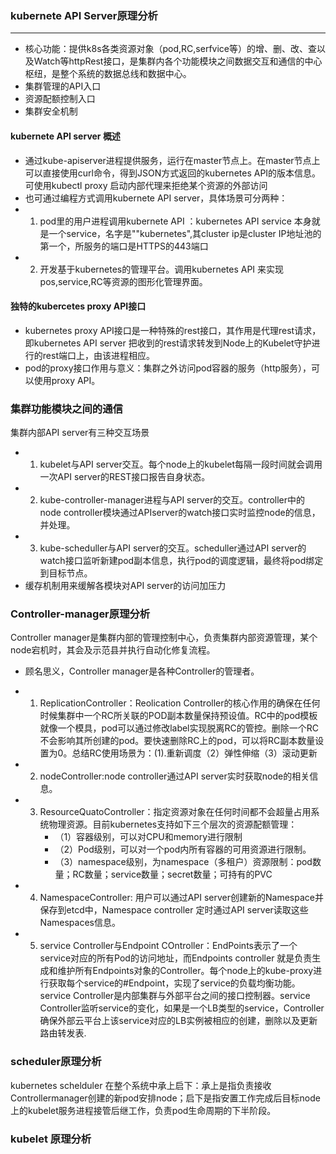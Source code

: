 ### kubernete API Server原理分析
---
* 核心功能：提供k8s各类资源对象（pod,RC,serfvice等）的增、删、改、查以及Watch等httpRest接口，是集群内各个功能模块之间数据交互和通信的中心枢纽，是整个系统的数据总线和数据中心。
* 集群管理的API入口
* 资源配额控制入口
* 集群安全机制
#### kubernete API server 概述
* 通过kube-apiserver进程提供服务，运行在master节点上。在master节点上可以直接使用curl命令，得到JSON方式返回的kubernetes API的版本信息。可使用kubectl proxy 启动内部代理来拒绝某个资源的外部访问
* 也可通过编程方式调用kubernete API server，具体场景可分两种：
* 1. pod里的用户进程调用kubernete API ：kubernetes API service 本身就是一个service，名字是""kubernetes",其cluster ip是cluster IP地址池的第一个，所服务的端口是HTTPS的443端口
* 2. 开发基于kubernetes的管理平台。调用kubernetes API 来实现pos,service,RC等资源的图形化管理界面。
#### 独特的kubercetes proxy API接口
* kubernetes proxy API接口是一种特殊的rest接口，其作用是代理rest请求，即kubernetes API server 把收到的rest请求转发到Node上的Kubelet守护进行的rest端口上，由该进程相应。
* pod的proxy接口作用与意义：集群之外访问pod容器的服务（http服务），可以使用proxy API。

### 集群功能模块之间的通信
集群内部API server有三种交互场景
* 1. kubelet与API server交互。每个node上的kubelet每隔一段时间就会调用一次API server的REST接口报告自身状态。
* 2. kube-controller-manager进程与API server的交互。controller中的node controller模块通过APIserver的watch接口实时监控node的信息，并处理。
* 3. kube-scheduller与API server的交互。scheduller通过API server的watch接口监听新建pod副本信息，执行pod的调度逻辑，最终将pod绑定到目标节点。
* 缓存机制用来缓解各模块对API server的访问加压力

### Controller-manager原理分析
Controller manager是集群内部的管理控制中心，负责集群内部资源管理，某个node宕机时，其会及示范县并执行自动化修复流程。
* 顾名思义，Controller manager是各种Controller的管理者。
* 1. ReplicationController：Reolication Controller的核心作用的确保在任何时候集群中一个RC所关联的POD副本数量保持预设值。RC中的pod模板就像一个模具，pod可以通过修改label实现脱离RC的管控。删除一个RC不会影响其所创建的pod。要快速删除RC上的pod，可以将RC副本数量设置为0。总结RC使用场景为：(1).重新调度（2）弹性伸缩（3）滚动更新
* 2. nodeController:node controller通过API server实时获取node的相关信息。
* 3. ResourceQuatoController：指定资源对象在任何时间都不会超量占用系统物理资源。目前kubernetes支持如下三个层次的资源配额管理：
        * （1）容器级别，可以对CPU和memory进行限制
        * （2）Pod级别，可以对一个pod内所有容器的可用资源进行限制。
        * （3）namespace级别，为namespace（多租户）资源限制：pod数量；RC数量；service数量；secret数量；可持有的PVC

* 4. NamespaceController: 用户可以通过API server创建新的Namespace并保存到etcd中，Namespace controller 定时通过API server读取这些Namespaces信息。
* 5. service Controller与Endpoint COntroller：EndPoints表示了一个service对应的所有Pod的访问地址，而Endpoints controller 就是负责生成和维护所有Endpoints对象的Controller。每个node上的kube-proxy进行获取每个service的#Endpoint，实现了service的负载均衡功能。service Controller是内部集群与外部平台之间的接口控制器。service Controller监听service的变化，如果是一个LB类型的service，Controller确保外部云平台上该service对应的LB实例被相应的创建，删除以及更新路由转发表.
### scheduler原理分析
kubernetes schelduler 在整个系统中承上启下：承上是指负责接收Controllermanager创建的新pod安排node；启下是指安置工作完成后目标node上的kubelet服务进程接管后继工作，负责pod生命周期的下半阶段。


### kubelet 原理分析




